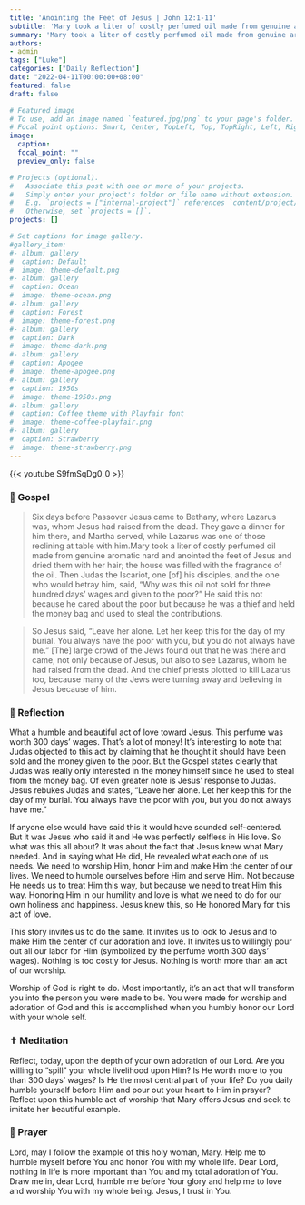 ```yaml
---
title: 'Anointing the Feet of Jesus | John 12:1-11'
subtitle: 'Mary took a liter of costly perfumed oil made from genuine aromatic nard and anointed the feet of Jesus and dried them with her hair; the house was filled with the fragrance of the oil.  John 12:3'
summary: 'Mary took a liter of costly perfumed oil made from genuine aromatic nard and anointed the feet of Jesus and dried them with her hair; the house was filled with the fragrance of the oil.  John 12:3'
authors:
- admin
tags: ["Luke"]
categories: ["Daily Reflection"]
date: "2022-04-11T00:00:00+08:00"
featured: false
draft: false

# Featured image
# To use, add an image named `featured.jpg/png` to your page's folder.
# Focal point options: Smart, Center, TopLeft, Top, TopRight, Left, Right, BottomLeft, Bottom, BottomRight
image:
  caption:
  focal_point: ""
  preview_only: false

# Projects (optional).
#   Associate this post with one or more of your projects.
#   Simply enter your project's folder or file name without extension.
#   E.g. `projects = ["internal-project"]` references `content/project/deep-learning/index.md`.
#   Otherwise, set `projects = []`.
projects: []

# Set captions for image gallery.
#gallery_item:
#- album: gallery
#  caption: Default
#  image: theme-default.png
#- album: gallery
#  caption: Ocean
#  image: theme-ocean.png
#- album: gallery
#  caption: Forest
#  image: theme-forest.png
#- album: gallery
#  caption: Dark
#  image: theme-dark.png
#- album: gallery
#  caption: Apogee
#  image: theme-apogee.png
#- album: gallery
#  caption: 1950s
#  image: theme-1950s.png
#- album: gallery
#  caption: Coffee theme with Playfair font
#  image: theme-coffee-playfair.png
#- album: gallery
#  caption: Strawberry
#  image: theme-strawberry.png
---
```


{{< youtube S9fmSqDg0_0 >}}

### :love_letter: Gospel
> Six days before Passover Jesus came to Bethany, where Lazarus was, whom Jesus had raised from the dead. They gave a dinner for him there, and Martha served, while Lazarus was one of those reclining at table with him.Mary took a liter of costly perfumed oil made from genuine aromatic nard and anointed the feet of Jesus and dried them with her hair; the house was filled with the fragrance of the oil. Then Judas the Iscariot, one [of] his disciples, and the one who would betray him, said, “Why was this oil not sold for three hundred days’ wages and given to the poor?” He said this not because he cared about the poor but because he was a thief and held the money bag and used to steal the contributions.

> So Jesus said, “Leave her alone. Let her keep this for the day of my burial. You always have the poor with you, but you do not always have me.” [The] large crowd of the Jews found out that he was there and came, not only because of Jesus, but also to see Lazarus, whom he had raised from the dead. And the chief priests plotted to kill Lazarus too, because many of the Jews were turning away and believing in Jesus because of him.

### :speech_balloon: Reflection
What a humble and beautiful act of love toward Jesus.  This perfume was worth 300 days’ wages.  That’s a lot of money!  It’s interesting to note that Judas objected to this act by claiming that he thought it should have been sold and the money given to the poor.  But the Gospel states clearly that Judas was really only interested in the money himself since he used to steal from the money bag.  Of even greater note is Jesus’ response to Judas.  Jesus rebukes Judas and states, “Leave her alone. Let her keep this for the day of my burial. You always have the poor with you, but you do not always have me.”

If anyone else would have said this it would have sounded self-centered.  But it was Jesus who said it and He was perfectly selfless in His love.  So what was this all about?  It was about the fact that Jesus knew what Mary needed.  And in saying what He did, He revealed what each one of us needs.  We need to worship Him, honor Him and make Him the center of our lives.  We need to humble ourselves before Him and serve Him.  Not because He needs us to treat Him this way, but because we need to treat Him this way.  Honoring Him in our humility and love is what we need to do for our own holiness and happiness.  Jesus knew this, so He honored Mary for this act of love.

This story invites us to do the same.  It invites us to look to Jesus and to make Him the center of our adoration and love.  It invites us to willingly pour out all our labor for Him (symbolized by the perfume worth 300 days’ wages).  Nothing is too costly for Jesus.  Nothing is worth more than an act of our worship.

Worship of God is right to do.  Most importantly, it’s an act that will transform you into the person you were made to be.  You were made for worship and adoration of God and this is accomplished when you humbly honor our Lord with your whole self.  

### :latin_cross: Meditation
Reflect, today, upon the depth of your own adoration of our Lord.  Are you willing to “spill” your whole livelihood upon Him?  Is He worth more to you than 300 days’ wages?  Is He the most central part of your life?  Do you daily humble yourself before Him and pour out your heart to Him in prayer?  Reflect upon this humble act of worship that Mary offers Jesus and seek to imitate her beautiful example.

### :pray: Prayer
Lord, may I follow the example of this holy woman, Mary.  Help me to humble myself before You and honor You with my whole life.  Dear Lord, nothing in life is more important than You and my total adoration of You.  Draw me in, dear Lord, humble me before Your glory and help me to love and worship You with my whole being.  Jesus, I trust in You.
